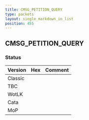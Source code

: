 ```yaml
---
title: CMSG_PETITION_QUERY
type: packets
layout: single_markdown_in_list
position: 455
---
```


## CMSG_PETITION_QUERY

### Status

Version | Hex | Comment
---------- | ---------- | ---------- 
Classic |  |  
TBC |  |  
WotLK |  |  
Cata |  |  
MoP |  |  